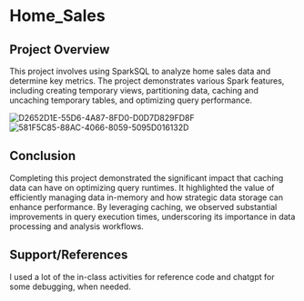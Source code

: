# Home_Sales

## Project Overview 

This project involves using SparkSQL to analyze home sales data and determine key metrics. The project demonstrates various Spark features, including creating temporary views, partitioning data, caching and uncaching temporary tables, and optimizing query performance.

![D2652D1E-55D6-4A87-8FD0-D0D7D829FD8F](https://github.com/user-attachments/assets/69faf2b3-00d3-4cba-8dd0-66abc74f63be)
![581F5C85-88AC-4066-8059-5095D016132D](https://github.com/user-attachments/assets/0a6e176b-702e-4736-a3a4-50104fd51546)

## Conclusion

Completing this project demonstrated the significant impact that caching data can have on optimizing query runtimes. It highlighted the value of efficiently managing data in-memory and how strategic data storage can enhance performance. By leveraging caching, we observed substantial improvements in query execution times, underscoring its importance in data processing and analysis workflows.

## Support/References
I used a lot of the in-class activities for reference code and chatgpt for some debugging, when needed. 
